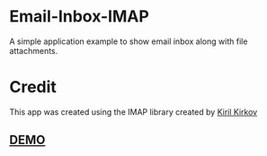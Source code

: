 # Email-Inbox-IMAP
A simple application example to show email inbox along with file attachments.

# Credit
This app was created using the IMAP library created by <a href="https://github.com/kirilkirkov">Kiril Kirkov</a>

<a href="http://cet.epizy.com/email/"><h2>DEMO</h2></a>

